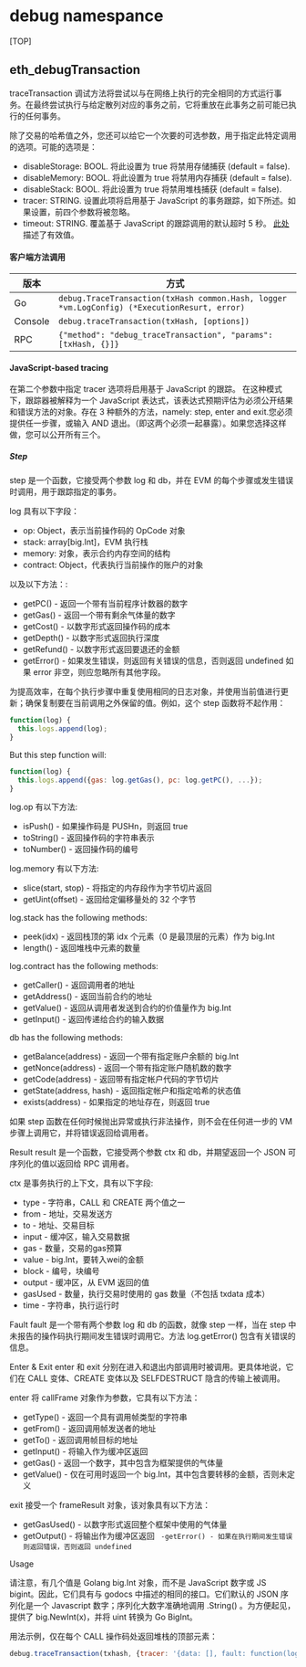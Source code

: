 # debug namespance
[TOP]

## eth_debugTransaction

traceTransaction 调试方法将尝试以与在网络上执行的完全相同的方式运行事务。在最终尝试执行与给定散列对应的事务之前，它将重放在此事务之前可能已执行的任何事务。

除了交易的哈希值之外，您还可以给它一个次要的可选参数，用于指定此特定调用的选项。可能的选项是：
- disableStorage: BOOL. 将此设置为 true 将禁用存储捕获 (default = false).
- disableMemory: BOOL. 将此设置为 true 将禁用内存捕获 (default = false).
- disableStack: BOOL. 将此设置为 true 将禁用堆栈捕获 (default = false).
- tracer: STRING. 设置此项将启用基于 JavaScript 的事务跟踪，如下所述。如果设置，前四个参数将被忽略。
- timeout: STRING. 覆盖基于 JavaScript 的跟踪调用的默认超时 5 秒。 [此处](https://pkg.go.dev/time#ParseDuration) 描述了有效值。


#### 客户端方法调用

|版本| 方式|
|---|---|
|Go|`debug.TraceTransaction(txHash common.Hash, logger *vm.LogConfig) (*ExecutionResurt, error)`|
|Console|`debug.traceTransaction(txHash, [options])`|
|RPC|`{"method": "debug_traceTransaction", "params": [txHash, {}]}`|


#### JavaScript-based tracing
在第二个参数中指定 tracer 选项将启用基于 JavaScript 的跟踪。 在这种模式下，跟踪器被解释为一个 JavaScript 表达式，该表达式预期评估为必须公开结果和错误方法的对象。存在 3 种额外的方法，namely: step, enter and exit.您必须提供任一步骤，或输入 AND 退出。（即这两个必须一起暴露）。如果您选择这样做，您可以公开所有三个。

##### Step
step 是一个函数，它接受两个参数 log 和 db，并在 EVM 的每个步骤或发生错误时调用，用于跟踪指定的事务。

log 具有以下字段：

- op: Object，表示当前操作码的 OpCode 对象
- stack: array[big.Int]，EVM 执行栈
- memory: 对象，表示合约内存空间的结构
- contract: Object，代表执行当前操作的账户的对象

以及以下方法：:
- getPC() - 返回一个带有当前程序计数器的数字
- getGas() - 返回一个带有剩余气体量的数字
- getCost() - 以数字形式返回操作码的成本
- getDepth() - 以数字形式返回执行深度
- getRefund() - 以数字形式返回要退还的金额
- getError() - 如果发生错误，则返回有关错误的信息，否则返回 undefined
             如果 error 非空，则应忽略所有其他字段。

为提高效率，在每个执行步骤中重复使用相同的日志对象，并使用当前值进行更新；确保复制要在当前调用之外保留的值。例如，这个 step 函数将不起作用：

```javascript
function(log) {
  this.logs.append(log);
}
```

But this step function will:
```javascript
function(log) {
  this.logs.append({gas: log.getGas(), pc: log.getPC(), ...});
}
```

log.op 有以下方法:

- isPush() - 如果操作码是 PUSHn，则返回 true
- toString() - 返回操作码的字符串表示
- toNumber() - 返回操作码的编号

log.memory 有以下方法:

- slice(start, stop) - 将指定的内存段作为字节切片返回
- getUint(offset) - 返回给定偏移量处的 32 个字节

log.stack has the following methods:

- peek(idx) - 返回栈顶的第 idx 个元素（0 是最顶层的元素）作为 big.Int
- length() - 返回堆栈中元素的数量

log.contract has the following methods:

- getCaller() - 返回调用者的地址
- getAddress() - 返回当前合约的地址
- getValue() - 返回从调用者发送到合约的价值量作为 big.Int
- getInput() - 返回传递给合约的输入数据

db has the following methods:

- getBalance(address) - 返回一个带有指定账户余额的 big.Int
- getNonce(address) - 返回一个带有指定账户随机数的数字
- getCode(address) - 返回带有指定帐户代码的字节切片
- getState(address, hash) - 返回指定帐户和指定哈希的状态值
- exists(address) - 如果指定的地址存在，则返回 true

如果 step 函数在任何时候抛出异常或执行非法操作，则不会在任何进一步的 VM 步骤上调用它，并将错误返回给调用者。

Result
result 是一个函数，它接受两个参数 ctx 和 db，并期望返回一个 JSON 可序列化的值以返回给 RPC 调用者。

ctx 是事务执行的上下文，具有以下字段:

- type - 字符串，CALL 和 CREATE 两个值之一
- from - 地址，交易发送方
- to - 地址、交易目标
- input - 缓冲区，输入交易数据
- gas - 数量，交易的gas预算
- value - big.Int，要转入wei的金额
- block - 编号，块编号
- output - 缓冲区，从 EVM 返回的值
- gasUsed - 数量，执行交易时使用的 gas 数量（不包括 txdata 成本）
- time - 字符串，执行运行时

Fault
fault 是一个带有两个参数 log 和 db 的函数，就像 step 一样，当在 step 中未报告的操作码执行期间发生错误时调用它。方法 log.getError() 包含有关错误的信息。

Enter & Exit
enter 和 exit 分别在进入和退出内部调用时被调用。更具体地说，它们在 CALL 变体、CREATE 变体以及 SELFDESTRUCT 隐含的传输上被调用。

enter 将 callFrame 对象作为参数，它具有以下方法：

- getType() - 返回一个具有调用帧类型的字符串
- getFrom() - 返回调用帧发送者的地址
- getTo() - 返回调用帧目标的地址
- getInput() - 将输入作为缓冲区返回
- getGas() - 返回一个数字，其中包含为框架提供的气体量
- getValue() - 仅在可用时返回一个 big.Int，其中包含要转移的金额，否则未定义

exit 接受一个 frameResult 对象，该对象具有以下方法：

- getGasUsed() - 以数字形式返回整个框架中使用的气体量
- getOutput() - 将输出作为缓冲区返回 ` -getError() - 如果在执行期间发生错误则返回错误，否则返回 undefined`

Usage

请注意，有几个值是 Golang big.Int 对象，而不是 JavaScript 数字或 JS bigint。因此，它们具有与 godocs 中描述的相同的接口。它们默认的 JSON 序列化是一个 Javascript 数字；序列化大数字准确地调用 .String() 。为方便起见，提供了 big.NewInt(x)，并将 uint 转换为 Go BigInt。

用法示例，仅在每个 CALL 操作码处返回堆栈的顶部元素：
```javascript
debug.traceTransaction(txhash, {tracer: '{data: [], fault: function(log) {}, step: function(log) { if(log.op.toString() == "CALL") this.data.push(log.stack.peek(0)); }, result: function() { return this.data; }}'});
```